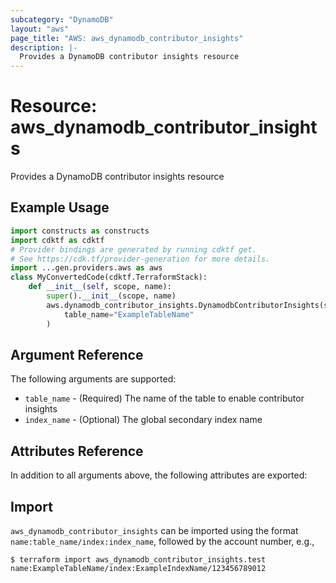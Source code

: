 ```yaml
---
subcategory: "DynamoDB"
layout: "aws"
page_title: "AWS: aws_dynamodb_contributor_insights"
description: |-
  Provides a DynamoDB contributor insights resource
---
```


# Resource: aws_dynamodb_contributor_insights

Provides a DynamoDB contributor insights resource

## Example Usage

```python
import constructs as constructs
import cdktf as cdktf
# Provider bindings are generated by running cdktf get.
# See https://cdk.tf/provider-generation for more details.
import ...gen.providers.aws as aws
class MyConvertedCode(cdktf.TerraformStack):
    def __init__(self, scope, name):
        super().__init__(scope, name)
        aws.dynamodb_contributor_insights.DynamodbContributorInsights(self, "test",
            table_name="ExampleTableName"
        )
```

## Argument Reference

The following arguments are supported:

* `table_name` - (Required) The name of the table to enable contributor insights
* `index_name` - (Optional) The global secondary index name

## Attributes Reference

In addition to all arguments above, the following attributes are exported:

## Import

`aws_dynamodb_contributor_insights` can be imported using the format `name:table_name/index:index_name`, followed by the account number, e.g.,

```
$ terraform import aws_dynamodb_contributor_insights.test name:ExampleTableName/index:ExampleIndexName/123456789012
```

<!-- cache-key: cdktf-0.17.0-pre.15 input-02cd3bd5d76db3ce8defe4635c514f30ca9b2375233bc097c8b1ee967048d98c -->